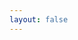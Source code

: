 ```yaml
---
layout: false
---
```

<script type="text/javascript" src="http://www.qq.com/404/search_children.js" charset="utf-8" homePageUrl="http://blog.iwnweb.com" homePageName="回到我的主页"></script>
